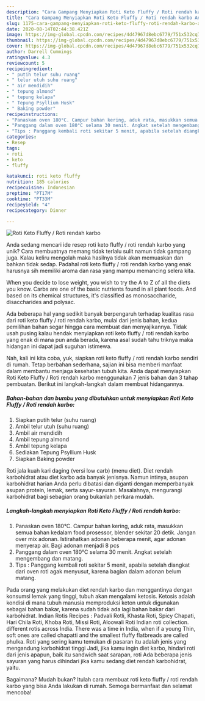 ```yaml
---
description: "Cara Gampang Menyiapkan Roti Keto Fluffy / Roti rendah karbo Anti Gagal"
title: "Cara Gampang Menyiapkan Roti Keto Fluffy / Roti rendah karbo Anti Gagal"
slug: 1175-cara-gampang-menyiapkan-roti-keto-fluffy-roti-rendah-karbo-anti-gagal
date: 2020-08-14T02:44:38.421Z
image: https://img-global.cpcdn.com/recipes/4d47967d8ebc6779/751x532cq70/roti-keto-fluffy-roti-rendah-karbo-foto-resep-utama.jpg
thumbnail: https://img-global.cpcdn.com/recipes/4d47967d8ebc6779/751x532cq70/roti-keto-fluffy-roti-rendah-karbo-foto-resep-utama.jpg
cover: https://img-global.cpcdn.com/recipes/4d47967d8ebc6779/751x532cq70/roti-keto-fluffy-roti-rendah-karbo-foto-resep-utama.jpg
author: Darrell Cummings
ratingvalue: 4.3
reviewcount: 5
recipeingredient:
- " putih telur suhu ruang"
- " telur utuh suhu ruang"
- " air mendidih"
- " tepung almond"
- " tepung kelapa"
- " Tepung Psyllium Husk"
- " Baking powder"
recipeinstructions:
- "Panaskan oven 180°C. Campur bahan kering, aduk rata, masukkan semua bahan kedalam food prosessor, blender sekitar 20 detik. Jangan over mix adonan. Istirahatkan adonan beberapa menit, agar adonan menyerap air. Bagi adonan menjadi 8 pcs"
- "Panggang dalam oven 180°C selama 30 menit. Angkat setelah mengembang dan matang."
- "Tips : Panggang kembali roti sekitar 5 menit, apabila setelah diangkat dari oven roti agak menyusut, karena bagian dalam adonan belum matang."
categories:
- Resep
tags:
- roti
- keto
- fluffy

katakunci: roti keto fluffy 
nutrition: 185 calories
recipecuisine: Indonesian
preptime: "PT17M"
cooktime: "PT33M"
recipeyield: "4"
recipecategory: Dinner

---
```



![Roti Keto Fluffy / Roti rendah karbo](https://img-global.cpcdn.com/recipes/4d47967d8ebc6779/751x532cq70/roti-keto-fluffy-roti-rendah-karbo-foto-resep-utama.jpg)

Anda sedang mencari ide resep roti keto fluffy / roti rendah karbo yang unik? Cara membuatnya memang tidak terlalu sulit namun tidak gampang juga. Kalau keliru mengolah maka hasilnya tidak akan memuaskan dan bahkan tidak sedap. Padahal roti keto fluffy / roti rendah karbo yang enak harusnya sih memiliki aroma dan rasa yang mampu memancing selera kita.

When you decide to lose weight, you wish to try the A to Z of all the diets you know. Carbs are one of the basic nutrients found in all plant foods. And based on its chemical structures, it&#39;s classified as monosaccharide, disaccharides and polysac.

Ada beberapa hal yang sedikit banyak berpengaruh terhadap kualitas rasa dari roti keto fluffy / roti rendah karbo, mulai dari jenis bahan, kedua pemilihan bahan segar hingga cara membuat dan menyajikannya. Tidak usah pusing kalau hendak menyiapkan roti keto fluffy / roti rendah karbo yang enak di mana pun anda berada, karena asal sudah tahu triknya maka hidangan ini dapat jadi suguhan istimewa.


Nah, kali ini kita coba, yuk, siapkan roti keto fluffy / roti rendah karbo sendiri di rumah. Tetap berbahan sederhana, sajian ini bisa memberi manfaat dalam membantu menjaga kesehatan tubuh kita. Anda dapat menyiapkan Roti Keto Fluffy / Roti rendah karbo menggunakan 7 jenis bahan dan 3 tahap pembuatan. Berikut ini langkah-langkah dalam membuat hidangannya.

<!--inarticleads1-->

##### Bahan-bahan dan bumbu yang dibutuhkan untuk menyiapkan Roti Keto Fluffy / Roti rendah karbo:

1. Siapkan  putih telur (suhu ruang)
1. Ambil  telur utuh (suhu ruang)
1. Ambil  air mendidih
1. Ambil  tepung almond
1. Ambil  tepung kelapa
1. Sediakan  Tepung Psyllium Husk
1. Siapkan  Baking powder


Roti jala kuah kari daging (versi low carb) (menu diet). Diet rendah karbohidrat atau diet karbo ada banyak jenisnya. Namun intinya, asupan karbohidrat harian Anda perlu dibatasi dan diganti dengan memperbanyak asupan protein, lemak, serta sayur-sayuran. Masalahnya, mengurangi karbohidrat bagi sebagian orang bukanlah perkara mudah. 

<!--inarticleads2-->

##### Langkah-langkah menyiapkan Roti Keto Fluffy / Roti rendah karbo:

1. Panaskan oven 180°C. Campur bahan kering, aduk rata, masukkan semua bahan kedalam food prosessor, blender sekitar 20 detik. Jangan over mix adonan. Istirahatkan adonan beberapa menit, agar adonan menyerap air. Bagi adonan menjadi 8 pcs
1. Panggang dalam oven 180°C selama 30 menit. Angkat setelah mengembang dan matang.
1. Tips : Panggang kembali roti sekitar 5 menit, apabila setelah diangkat dari oven roti agak menyusut, karena bagian dalam adonan belum matang.


Pada orang yang melakukan diet rendah karbo dan menggantinya dengan konsumsi lemak yang tinggi, tubuh akan mengalami ketosis. Ketosis adalah kondisi di mana tubuh manusia memproduksi keton untuk digunakan sebagai bahan bakar, karena sudah tidak ada lagi bahan bakar dari karbohidrat. Indian Rotis Recipes : Padvali Rotli, Khasta Roti, Spicy Chapati, Hari Chila Roti, Khoba Roti, Missi Roti, Aloowali Roti Indian roti collection. different rotis across India. There was a time in India, when if a young Thin, soft ones are called chapatti and the smallest fluffy flatbreads are called phulka. Roti yang sering kamu temukan di pasaran itu adalah jenis yang mengandung karbohidrat tinggi Jadi, jika kamu ingin diet karbo, hindari roti dari jenis apapun, baik itu sandwich saat sarapan, roti Ada beberapa jenis sayuran yang harus dihindari jika kamu sedang diet rendah karbohidrat, yaitu. 

Bagaimana? Mudah bukan? Itulah cara membuat roti keto fluffy / roti rendah karbo yang bisa Anda lakukan di rumah. Semoga bermanfaat dan selamat mencoba!
